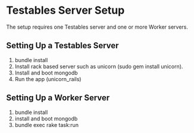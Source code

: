 Testables Server Setup
======================

The setup requires one Testables server and one or more Worker servers.

Setting Up a Testables Server
-----------------------------

1. bundle install
2. Install rack based server such as unicorn (sudo gem install unicorn).
3. Install and boot mongodb
4. Run the app (unicorn_rails)

Setting Up a Worker Server
--------------------------

1. bundle install
2. install and boot mongodb
3. bundle exec rake task:run
